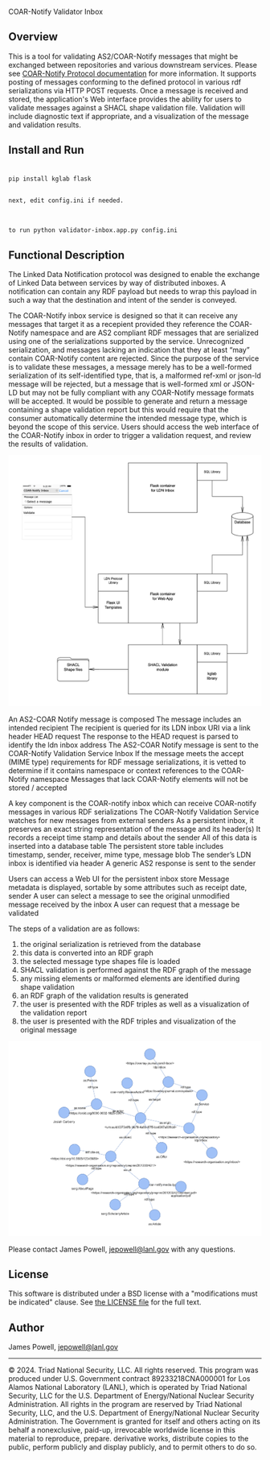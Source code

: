 COAR-Notify Validator Inbox

Overview
-----------
This is a tool for validating AS2/COAR-Notify messages that might be exchanged between repositories and various downstream services. Please see [COAR-Notify Protocol documentation](https://notify.coar-repositories.org/) for more information. It supports posting of messages conforming to the defined protocol in various rdf serializations via HTTP POST requests. Once a message is received and stored, the application's Web interface provides the ability for users to validate messages against a SHACL shape validation file. Validation will include diagnostic text if appropriate, and a visualization of the message and validation results.

Install and Run
-----------
<code>
pip install kglab flask

next, edit config.ini if needed.

to run
python validator-inbox.app.py config.ini
</code>

Functional Description
-----------
The Linked Data Notification protocol was designed to enable the exchange of Linked Data between services by way of distributed inboxes. A notification can contain any RDF payload but needs to wrap this payload in such a way that the destination and intent of the sender is conveyed. 

The COAR-Notify inbox service is designed so that it can receive any messages that target it as a recepient provided they reference the COAR-Notify namespace and are AS2 compliant RDF messages that are serialized using one of the serializations supported by the service. Unrecognized serialization, and messages lacking an indication that they at least “may” contain COAR-Notify content are rejected. Since the purpose of the service is to validate these messages, a message merely has to be a well-formed serialization of its self-identified type, that is, a malformed ref-xml or json-ld message will be rejected, but a message that is well-formed xml or JSON-LD but may not be fully compliant with any COAR-Notify message formats will be accepted. It would be possible to generate and return a message containing a shape validation report but this would require that the consumer automatically determine the intended message type, which is beyond the scope of this service. Users should access the web interface of the COAR-Notify inbox in order to trigger a validation request, and review the results of validation. 

![app flow](examples/figures/app-flow.png)

An AS2-COAR Notify message is composed 
The message includes an intended recipient
The recipient is queried for its LDN inbox URI via a link header HEAD request
The response to the HEAD request is parsed to identify the ldn inbox address
The AS2-COAR Notify message is sent to the COAR-Notify Validation Service Inbox
If the message meets the accept (MIME type) requirements for RDF message serializations, it is vetted to determine if it contains namespace or context references to the COAR-Notify namespace
Messages that lack COAR-Notify elements will not be stored / accepted

A key component is the COAR-notify inbox which can receive COAR-notify messages in various RDF serializations
The COAR-Notify Validation Service watches for new messages from external senders
As a persistent inbox, it preserves an exact string representation of the message and its header(s)
It records a receipt time stamp and details about the sender
All of this data is inserted into a database table 
The persistent store table includes timestamp, sender, receiver, mime type, message blob
The sender’s LDN inbox is identified via header
A generic AS2 response is sent to the sender

Users can access a Web UI for the persistent inbox store
Message metadata is displayed, sortable by some attributes such as receipt date, sender
A user can select a message to see the original unmodified message received by the inbox
A user can request that a message be validated

The steps of a validation are as follows:
1) the original serialization is retrieved from the database
2) this data is converted into an RDF graph
3) the selected message type shapes file is loaded
4) SHACL validation is performed against the RDF graph of the message
5) any missing elements or malformed elements are identified during shape validation
6) an RDF graph of the validation results is generated 
7) the user is presented with the RDF triples as well as a visualization of the validation report
8) the user is presented with the RDF triples and visualization of the original message

![message graph](examples/figures/valid-1.png)

Please contact James Powell, jepowell@lanl.gov with any questions.

License
-------

This software is distributed under a BSD  license with a "modifications must be indicated" clause. See [the LICENSE file](https://github.com/jepowell-LANL/coar-notify-validator-inbox/blob/d2ec1733d2dc12f60a17aa23db76047fb227b1d7/license.md) for the full text.

Author
------

James Powell, <jepowell@lanl.gov>

-------
© 2024. Triad National Security, LLC. All rights reserved.
This program was produced under U.S. Government contract 89233218CNA000001 for Los Alamos National Laboratory (LANL), which is operated by Triad National Security, LLC for the U.S. Department of Energy/National Nuclear Security Administration. All rights in the program are reserved by Triad National Security, LLC, and the U.S. Department of Energy/National Nuclear Security Administration. The Government is granted for itself and others acting on its behalf a nonexclusive, paid-up, irrevocable worldwide license in this material to reproduce, prepare. derivative works, distribute copies to the public, perform publicly and display publicly, and to permit others to do so.

